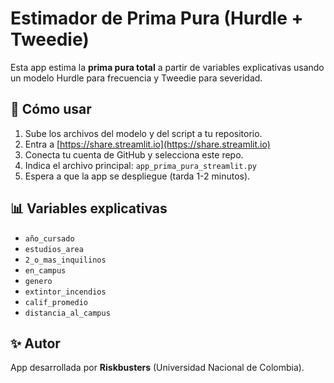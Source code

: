 # Estimador de Prima Pura (Hurdle + Tweedie)

Esta app estima la **prima pura total** a partir de variables explicativas
usando un modelo Hurdle para frecuencia y Tweedie para severidad.

## 🔧 Cómo usar
1. Sube los archivos del modelo y del script a tu repositorio.
2. Entra a [https://share.streamlit.io](https://share.streamlit.io)
3. Conecta tu cuenta de GitHub y selecciona este repo.
4. Indica el archivo principal: `app_prima_pura_streamlit.py`
5. Espera a que la app se despliegue (tarda 1-2 minutos).

## 📊 Variables explicativas
- `año_cursado`
- `estudios_area`
- `2_o_mas_inquilinos`
- `en_campus`
- `genero`
- `extintor_incendios`
- `calif_promedio`
- `distancia_al_campus`

## ✨ Autor
App desarrollada por **Riskbusters** (Universidad Nacional de Colombia).
